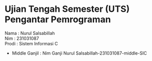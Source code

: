 # Ujian Tengah Semester (UTS) Pengantar Pemrograman
<div> Nama : Nurul Salsabillah </div>
<div> Nim : 231031087 </div>
<div> Prodi : Sistem Informasi C </div>

* Middle Ganjil : Nim Ganji Nurul Salsabillah-231031087-middle-SIC

